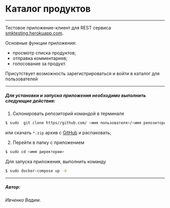 # Каталог продуктов

---

Тестовое приложение-клиент для REST сервиса [smktesting.herokuapp.com](http://smktesting.herokuapp.com/).

Основные функции приложения:
- просмотр списка продуктов;
- отправка комментариев;
- голосование за продукт.

Присутствует возможность зарегистрироваться и войти в каталог для пользователей

---

##### Для установки и запуска приложения необходимо выполнить следующие действия:

1.  Склонировать репозиторий командой в терминале

```sh
$ sudo  git clone https//github.com/ <имя пользователя>/<имя репозитория>.git
```

или скачать `*.zip` архив с [GitHub](https://github.com/) и распаковать;

2.  Перейти в папку с приложением

```sh
$ sudo cd <имя директории>
```

Для запуска приложения, выполнить команду

```sh
$ sudo docker-compose up -d
```

---

##### Автор:

_Ивченко Вадим_.


